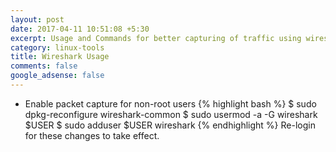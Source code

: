 ```yaml
---
layout: post
date: 2017-04-11 10:51:08 +5:30
excerpt: Usage and Commands for better capturing of traffic using wireshark
category: linux-tools
title: Wireshark Usage
comments: false
google_adsense: false
---
```

* Enable packet capture for non-root users
{% highlight bash %}
$ sudo dpkg-reconfigure wireshark-common
$ sudo usermod -a -G wireshark $USER
$ sudo adduser $USER wireshark
{% endhighlight %}
Re-login for these changes to take effect.
